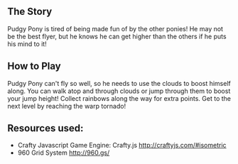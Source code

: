 ##  The Story
Pudgy Pony is tired of being made fun of by the other ponies! He may not be the best flyer, but he knows he can get higher than the others if he puts his mind to it!

##  How to Play
Pudgy Pony can't fly so well, so he needs to use the clouds to boost himself along.
You can walk atop and through clouds or jump through them to boost your jump height! 
Collect rainbows along the way for extra points.
Get to the next level by reaching the warp tornado!

## Resources used:
* Crafty Javascript Game Engine: Crafty.js   http://craftyjs.com/#isometric
* 960 Grid System  http://960.gs/



